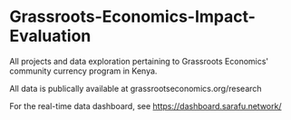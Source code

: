 # Grassroots-Economics-Impact-Evaluation

All projects and data exploration pertaining to Grassroots Economics' community currency program in Kenya. 

All data is publically available at grassrootseconomics.org/research

For the real-time data dashboard, see https://dashboard.sarafu.network/
